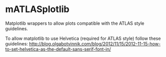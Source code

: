 mATLASplotlib
=============

Matplotlib wrappers to allow plots compatible with the ATLAS style guidelines.

To allow matplotlib to use Helvetica (required for ATLAS style) follow these guidelines: http://blog.olgabotvinnik.com/blog/2012/11/15/2012-11-15-how-to-set-helvetica-as-the-default-sans-serif-font-in/
